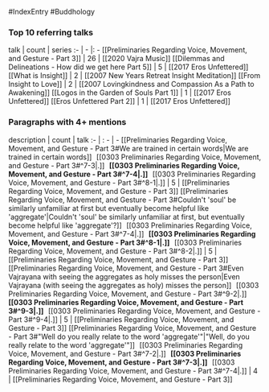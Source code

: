 #IndexEntry #Buddhology

### Top 10 referring talks
talk | count | series
:- | - |: -
[[Preliminaries Regarding Voice, Movement, and Gesture - Part 3]] | 26 | [[2020 Vajra Music]]
[[Dilemmas and Delineations - How did we get here Part 5]] | 5 | [[2017 Eros Unfettered]]
[[What is Insight]] | 2 | [[2007 New Years Retreat Insight Meditation]]
[[From Insight to Love]] | 2 | [[2007 Lovingkindness and Compassion As a Path to Awakening]]
[[Logos in the Garden of Souls Part 1]] | 1 | [[2017 Eros Unfettered]]
[[Eros Unfettered Part 2]] | 1 | [[2017 Eros Unfettered]]

### Paragraphs with 4+ mentions
description | count | talk
:- | : - | -
[[Preliminaries Regarding Voice, Movement, and Gesture - Part 3#We are trained in certain words\|We are trained in certain words]] &nbsp;&nbsp;[[0303 Preliminaries Regarding Voice, Movement, and Gesture - Part 3#^7-3\|.]] &nbsp; **[[0303 Preliminaries Regarding Voice, Movement, and Gesture - Part 3#^7-4\|.]]** &nbsp; [[0303 Preliminaries Regarding Voice, Movement, and Gesture - Part 3#^8-1\|.]] | 5 | [[Preliminaries Regarding Voice, Movement, and Gesture - Part 3]]
[[Preliminaries Regarding Voice, Movement, and Gesture - Part 3#Couldn't 'soul' be similarly unfamiliar at first but eventually become helpful like 'aggregate'\|Couldn't 'soul' be similarly unfamiliar at first, but eventually become helpful like 'aggregate'?]] &nbsp;&nbsp;[[0303 Preliminaries Regarding Voice, Movement, and Gesture - Part 3#^7-4\|.]] &nbsp; **[[0303 Preliminaries Regarding Voice, Movement, and Gesture - Part 3#^8-1\|.]]** &nbsp; [[0303 Preliminaries Regarding Voice, Movement, and Gesture - Part 3#^8-2\|.]] | 5 | [[Preliminaries Regarding Voice, Movement, and Gesture - Part 3]]
[[Preliminaries Regarding Voice, Movement, and Gesture - Part 3#Even Vajrayana with seeing the aggregates as holy misses the person\|Even Vajrayana (with seeing the aggregates as holy) misses the person]] &nbsp;&nbsp;[[0303 Preliminaries Regarding Voice, Movement, and Gesture - Part 3#^9-2\|.]] &nbsp; **[[0303 Preliminaries Regarding Voice, Movement, and Gesture - Part 3#^9-3\|.]]** &nbsp; [[0303 Preliminaries Regarding Voice, Movement, and Gesture - Part 3#^9-4\|.]] | 5 | [[Preliminaries Regarding Voice, Movement, and Gesture - Part 3]]
[[Preliminaries Regarding Voice, Movement, and Gesture - Part 3#"Well do you really relate to the word 'aggregate'"\|"Well, do you really relate to the word 'aggregate'"]] &nbsp;&nbsp;[[0303 Preliminaries Regarding Voice, Movement, and Gesture - Part 3#^7-2\|.]] &nbsp; **[[0303 Preliminaries Regarding Voice, Movement, and Gesture - Part 3#^7-3\|.]]** &nbsp; [[0303 Preliminaries Regarding Voice, Movement, and Gesture - Part 3#^7-4\|.]] | 4 | [[Preliminaries Regarding Voice, Movement, and Gesture - Part 3]]

